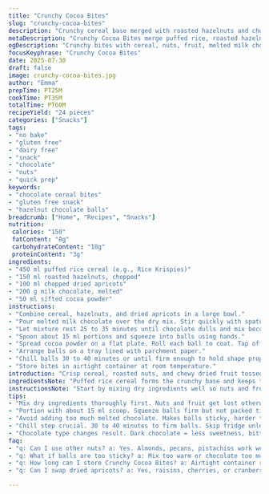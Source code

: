 ```yaml
---
title: "Crunchy Cocoa Bites"
slug: "crunchy-cocoa-bites"
description: "Crunchy cereal base merged with roasted hazelnuts and chopped dried apricots. Milk chocolate melted smooth envelops the mix. Rolled in sifted cocoa powder for an extra punch. No eggs, nuts swapped, gluten-free, dairy-free options intact. Small hand-formed balls chill to set, leaving a slightly firm but tender bite. Makes about two dozen treats. Prep under 25 minutes, longer chill times around 35 minutes. Room temperature storage keeps them fresh for snacking. Sweet, nutty, and lightly bittersweet cocoa finish."
metaDescription: "Crunchy Cocoa Bites merge puffed rice, roasted hazelnuts, and dried apricots coated in milk chocolate, dusted with cocoa powder. No eggs, gluten-free options."
ogDescription: "Crunchy bites with cereal, nuts, fruit, melted milk chocolate, rolled in cocoa powder. No eggs, gluten-free, dairy-free options. Small, hand-formed, cool to set."
focusKeyphrase: "Crunchy Cocoa Bites"
date: 2025-07-30
draft: false
image: crunchy-cocoa-bites.jpg
author: "Emma"
prepTime: PT25M
cookTime: PT35M
totalTime: PT60M
recipeYield: "24 pieces"
categories: ["Snacks"]
tags:
- "no bake"
- "gluten free"
- "dairy free"
- "snack"
- "chocolate"
- "nuts"
- "quick prep"
keywords:
- "chocolate cereal bites"
- "gluten free snack"
- "hazelnut chocolate balls"
breadcrumb: ["Home", "Recipes", "Snacks"]
nutrition: 
 calories: "150"
 fatContent: "8g"
 carbohydrateContent: "18g"
 proteinContent: "3g"
ingredients:
- "450 ml puffed rice cereal (e.g., Rice Krispies)"
- "150 ml roasted hazelnuts, chopped"
- "100 ml chopped dried apricots"
- "200 g milk chocolate, melted"
- "50 ml sifted cocoa powder"
instructions:
- "Combine cereal, hazelnuts, and dried apricots in a large bowl."
- "Pour melted milk chocolate over the dry mix. Stir quickly with spatula until evenly coated."
- "Let mixture rest 25 to 35 minutes until chocolate dulls and mix becomes malleable but not hard."
- "Spoon about 15 ml portions and squeeze into balls using hands."
- "Spread cocoa powder on a flat plate. Roll each ball to coat. Tap off excess cocoa powder gently."
- "Arrange balls on a tray lined with parchment paper."
- "Chill balls 30 to 40 minutes or until firm enough to hold shape properly."
- "Store bites in airtight container at room temperature."
introduction: "Crisp cereal, roasted nuts, and chewy dried fruit tossed in melted milk chocolate. Bite sized and no baking. Chocolate tempers by time not heat. Texture contrast. Crunch meets soft fruit bits, settles with cocoa dust. Hands sticky but close enough. Cool to hold shape. Snack or treat. Quick make, no special tools. Cocoa powder dusting adds just enough bitterness to keep sweet from cloying. Hazelnuts stand in for other nuts, like pistachios or almonds. Dried apricots instead of raisins or cherries add chewy citrus notes. Simple switch ups make it your own. Easy, no fuss, small batch but enough for sharing or stash. Sweet with a hint of bitter, dry fruit for tartness. Everyone gets a bite. No eggs, no gluten, no dairy if you use dairy free chocolate. Keeps safe on counter, no fridge needed. Could add pinch of sea salt on top, or a drizzle of dark chocolate for flair."
ingredientsNote: "Puffed rice cereal forms the crunchy base and keeps things light and airy. Hazelnuts substitute well for texture and flavor—you can swap them with your favorite roasted nuts like almonds or pecans if desired. Dried apricots give a tangy contrast to the sweet chocolate; cherries or raisins work but apricots bring a citrusy chew. Milk chocolate melts smoothly and coats the mix, but dark or white chocolate could be used, balancing sweetness accordingly. Cocoa powder for dusting is sifted to avoid clumps and adds dry bitterness that cuts sweetness. Quantities are adjusted to give enough chocolate coverage without turning the mix sticky. Cereal amount increased slightly to maintain crunchiness despite longer melting time. Scoop sizes standardized to about a tablespoon for manageable bites. Resting times shifted for better texture—too quick and mix too sticky, too long and balls harden prematurely."
instructionsNote: "Start by mixing dry ingredients well so nuts and fruit are evenly distributed within cereal. Heat chocolate gently until melted and shiny but not hot to avoid scorching. Stir chocolate into dry mix thoroughly but gently—too much stirring crushes cereal. Let the mix rest undisturbed at room temperature until chocolate loses gloss and feels pliable but not fully set. This step is crucial; too soon and balls won’t hold, too late and they’ll be hard to shape. Roll portions into firm balls quickly, squeezing to compact slightly but leaving some air. Roll immediately in sifted cocoa powder to coat; tapping off excess prevents cakey feel. Arrange on parchment to keep shape during final set. Allow chilling for full firming, about 30 to 40 minutes, adjusting depending on room temperature and chocolate used. Store at room temperature in an airtight container; refrigeration can dull flavor and texture. For a twist, sprinkle a tiny pinch of flaky salt atop each ball before chilling. Or drizzle melted dark chocolate after rolling but before setting for a two-tone look."
tips:
- "Mix dry ingredients thoroughly first. Nuts and fruit get lost otherwise. Keep texture even. Melt chocolate gently—too hot burns or thickens. Stir fast but gently, crush cereal if too rough. Rest mix at room temp until dull, pliable. Not sticky or hard. Timing matters. Talks hold shape but stay tender."
- "Portion with about 15 ml scoop. Squeeze balls firm but not packed tight. Air pockets keep lightness. Roll quickly in sifted cocoa powder, tap off excess. Prevents cakey feel. Use parchment or tray for final chilling. Room temperature affects chill time; warmer means longer rest and firmer final texture."
- "Avoid adding too much melted chocolate. Makes balls sticky, harder to shape. Slightly increase cereal to offset chocolate weight for crunch. Swap nuts—hazelnuts to almonds or pecans—adjust chopping size to keep chew consistent. For dried fruit, apricots give citrus tang; cherries or raisins alter sweetness and chew."
- "Chill step crucial. 30 to 40 minutes to firm balls. Skip fridge unless necessary; dulls flavor and alters texture. Keep in airtight container room temp. Salt pinch or dark chocolate drizzle before chill adds layers. Cocoa powder dusting cuts sweetness with bitterness, avoid clumps by sifting. Roll immediately after forming balls."
- "Chocolate type changes result. Dark chocolate = less sweetness, bitter finish. White chocolate = sweeter, softer set. Milk chocolate balanced. Melt temperature lower for white chocolate to avoid grainy. Resting times vary slightly depending on chocolate used; watch gloss loss, pliability. The more melt, the longer rest needed."
faq:
- "q: Can I use other nuts? a: Yes. Almonds, pecans, pistachios work well. Chop size matters. Larger chunks change texture. Adjust ratios like hazelnuts. Watch for allergies."
- "q: What if balls are too sticky? a: Mix too warm or chocolate too much. Chill longer or add extra cereal. Let chocolate dull fully before shaping. Avoid melting chocolate too hot."
- "q: How long can I store Crunchy Cocoa Bites? a: Airtight container room temperature best. Up to a week. Refrigerate changes texture and dulls flavors. Avoid moisture or freezer, get soggy or separates chocolate."
- "q: Can I swap dried apricots? a: Yes, raisins, cherries, or cranberries. Apricots add citrusy chew, alternatives sweeter or tart. Adjust quantity slightly to avoid wetness changes."

---
```

